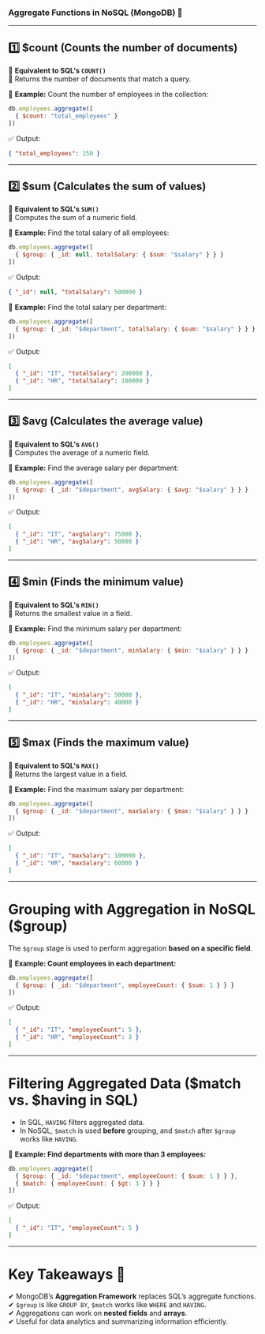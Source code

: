 ### **Aggregate Functions in NoSQL (MongoDB) 📌**  
---

## **1️⃣ $count** (Counts the number of documents)  
🔹 **Equivalent to SQL's `COUNT()`**  
🔹 Returns the number of documents that match a query.  

🔹 **Example:** Count the number of employees in the collection:  

```js
db.employees.aggregate([
  { $count: "total_employees" }
])
```

✅ Output:  
```json
{ "total_employees": 150 }
```

---

## **2️⃣ $sum** (Calculates the sum of values)  
🔹 **Equivalent to SQL's `SUM()`**  
🔹 Computes the sum of a numeric field.

🔹 **Example:** Find the total salary of all employees:  
```js
db.employees.aggregate([
  { $group: { _id: null, totalSalary: { $sum: "$salary" } } }
])
```
✅ Output:  
```json
{ "_id": null, "totalSalary": 500000 }
```

🔹 **Example:** Find the total salary per department:  
```js
db.employees.aggregate([
  { $group: { _id: "$department", totalSalary: { $sum: "$salary" } } }
])
```
✅ Output:  
```json
[
  { "_id": "IT", "totalSalary": 200000 },
  { "_id": "HR", "totalSalary": 100000 }
]
```

---

## **3️⃣ $avg** (Calculates the average value)  
🔹 **Equivalent to SQL's `AVG()`**  
🔹 Computes the average of a numeric field.

🔹 **Example:** Find the average salary per department:  
```js
db.employees.aggregate([
  { $group: { _id: "$department", avgSalary: { $avg: "$salary" } } }
])
```
✅ Output:  
```json
[
  { "_id": "IT", "avgSalary": 75000 },
  { "_id": "HR", "avgSalary": 50000 }
]
```

---

## **4️⃣ $min** (Finds the minimum value)  
🔹 **Equivalent to SQL's `MIN()`**  
🔹 Returns the smallest value in a field.

🔹 **Example:** Find the minimum salary per department:  
```js
db.employees.aggregate([
  { $group: { _id: "$department", minSalary: { $min: "$salary" } } }
])
```
✅ Output:  
```json
[
  { "_id": "IT", "minSalary": 50000 },
  { "_id": "HR", "minSalary": 40000 }
]
```

---

## **5️⃣ $max** (Finds the maximum value)  
🔹 **Equivalent to SQL's `MAX()`**  
🔹 Returns the largest value in a field.

🔹 **Example:** Find the maximum salary per department:  
```js
db.employees.aggregate([
  { $group: { _id: "$department", maxSalary: { $max: "$salary" } } }
])
```
✅ Output:  
```json
[
  { "_id": "IT", "maxSalary": 100000 },
  { "_id": "HR", "maxSalary": 60000 }
]
```

---

# **Grouping with Aggregation in NoSQL ($group)**
The `$group` stage is used to perform aggregation **based on a specific field**.  

🔹 **Example: Count employees in each department:**  
```js
db.employees.aggregate([
  { $group: { _id: "$department", employeeCount: { $sum: 1 } } }
])
```
✅ Output:  
```json
[
  { "_id": "IT", "employeeCount": 5 },
  { "_id": "HR", "employeeCount": 3 }
]
```

---

# **Filtering Aggregated Data ($match vs. $having in SQL)**
- In SQL, `HAVING` filters aggregated data.  
- In NoSQL, `$match` is used **before** grouping, and `$match` after `$group` works like `HAVING`.  

🔹 **Example: Find departments with more than 3 employees:**  
```js
db.employees.aggregate([
  { $group: { _id: "$department", employeeCount: { $sum: 1 } } },
  { $match: { employeeCount: { $gt: 3 } } }
])
```

✅ Output:  
```json
[
  { "_id": "IT", "employeeCount": 5 }
]
```

---

# **Key Takeaways 🚀**
✔ MongoDB’s **Aggregation Framework** replaces SQL’s aggregate functions.  
✔ `$group` is like `GROUP BY`, `$match` works like `WHERE` and `HAVING`.  
✔ Aggregations can work on **nested fields** and **arrays**.  
✔ Useful for data analytics and summarizing information efficiently.  
